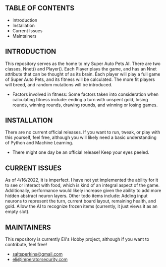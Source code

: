 TABLE OF CONTENTS
---------------------

* Introduction
* Installation 
* Current Issues
* Maintainers

INTRODUCTION
---------------------

This repository serves as the home to my Super Auto Pets AI. There are two classes, Nnet() and Player(). Each Player plays the game, and has an Nnet attribute that can be thought of as its brain. Each player will play a full game of Super Auto Pets, and its fitness will be calculated. The more fit players will breed, and random mutations will be introduced. 

* Factors involved in fitness:
  Some factors taken into consideration when calculating fitness include: ending a turn with unspent gold, losing rounds, winning rounds, drawing rounds, and winning or losing games. 

INSTALLATION
---------------------

There are no current official releases. If you want to run, tweak, or play with this yourself, feel free, although you will likely need a basic understanding of Python and Machine Learning.

* There might one day be an official release! Keep your eyes peeled. 

CURRENT ISSUES
---------------------

As of 4/16/2022, it is imperfect. I have not yet implemented the ability for it to see or interact with food, which is kind of an integral aspect of the game. Additionally, performance would likely increase given the ability to add more hidden abstract neuron layers. Other todo items include: Adding input neurons to represent the turn, current board layout, remaining health, and gold. Allow the AI to recognize frozen items (currently, it just views it as an empty slot).

MAINTAINERS
---------------------

This repository is currently Eli's Hobby project, although if you want to contribute, feel free!

* saltsperkins@gmail.com
* eli@imperatorsecurity.com